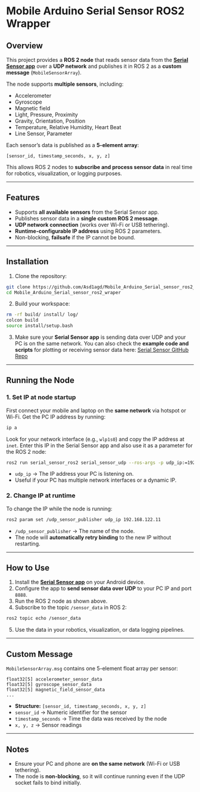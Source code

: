# Mobile Arduino Serial Sensor ROS2 Wrapper

## Overview

This project provides a **ROS 2 node** that reads sensor data from the **[Serial Sensor app](https://play.google.com/store/apps/details?id=com.karl.serialsensor)** over a **UDP network** and publishes it in ROS 2 as a **custom message** (`MobileSensorArray`).

The node supports **multiple sensors**, including:

* Accelerometer
* Gyroscope
* Magnetic field
* Light, Pressure, Proximity
* Gravity, Orientation, Position
* Temperature, Relative Humidity, Heart Beat
* Line Sensor, Parameter

Each sensor’s data is published as a **5-element array**:

```
[sensor_id, timestamp_seconds, x, y, z]
```

This allows ROS 2 nodes to **subscribe and process sensor data** in real time for robotics, visualization, or logging purposes.

---

## Features

* Supports **all available sensors** from the Serial Sensor app.
* Publishes sensor data in a **single custom ROS 2 message**.
* **UDP network connection** (works over Wi-Fi or USB tethering).
* **Runtime-configurable IP address** using ROS 2 parameters.
* Non-blocking, **failsafe** if the IP cannot be bound.

---

## Installation

1. Clone the repository:

```bash
git clone https://github.com/Asd1agd/Mobile_Arduino_Serial_sensor_ros2_wraper.git
cd Mobile_Arduino_Serial_sensor_ros2_wraper
```

2. Build your workspace:

```bash
rm -rf build/ install/ log/
colcon build
source install/setup.bash
```

3. Make sure your **Serial Sensor app** is sending data over UDP and your PC is on the same network. You can also check the **example code and scripts** for plotting or receiving sensor data here: [Serial Sensor GitHub Repo](https://github.com/SerialSensor/HowToReadAndPlotSensorData/tree/main)

---

## Running the Node

### 1. Set IP at node startup

First connect your mobile and laptop on the **same network** via hotspot or Wi-Fi. Get the PC IP address by running:

```bash
ip a
```

Look for your network interface (e.g., `wlp1s0`) and copy the IP address at `inet`. Enter this IP in the Serial Sensor app and also use it as a parameter for the ROS 2 node:

```bash
ros2 run serial_sensor_ros2 serial_sensor_udp --ros-args -p udp_ip:=192.168.122.11
```

* `udp_ip` → The IP address your PC is listening on.
* Useful if your PC has multiple network interfaces or a dynamic IP.

### 2. Change IP at runtime

To change the IP while the node is running:

```bash
ros2 param set /udp_sensor_publisher udp_ip 192.168.122.11
```

* `/udp_sensor_publisher` → The name of the node.
* The node will **automatically retry binding** to the new IP without restarting.

---

## How to Use

1. Install the **[Serial Sensor app](https://play.google.com/store/apps/details?id=com.karl.serialsensor)** on your Android device.
2. Configure the app to **send sensor data over UDP** to your PC IP and port `8888`.
3. Run the ROS 2 node as shown above.
4. Subscribe to the topic `/sensor_data` in ROS 2:

```bash
ros2 topic echo /sensor_data
```

5. Use the data in your robotics, visualization, or data logging pipelines.

---

## Custom Message

`MobileSensorArray.msg` contains one 5-element float array per sensor:

```
float32[5] accelerometer_sensor_data
float32[5] gyroscope_sensor_data
float32[5] magnetic_field_sensor_data
...
```

* **Structure:** `[sensor_id, timestamp_seconds, x, y, z]`
* `sensor_id` → Numeric identifier for the sensor
* `timestamp_seconds` → Time the data was received by the node
* `x, y, z` → Sensor readings

---

## Notes

* Ensure your PC and phone are **on the same network** (Wi-Fi or USB tethering).
* The node is **non-blocking**, so it will continue running even if the UDP socket fails to bind initially.

